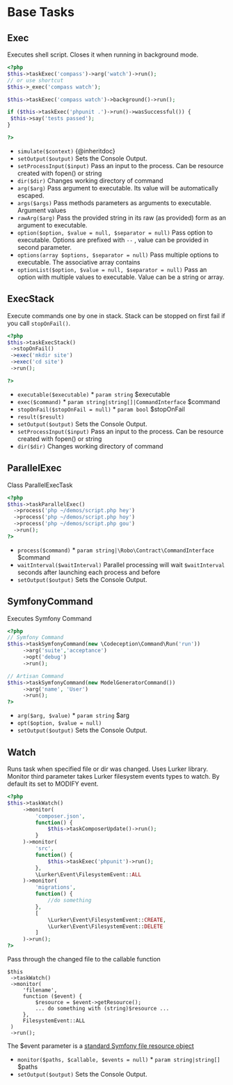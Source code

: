 # Base Tasks
## Exec


Executes shell script. Closes it when running in background mode.

``` php
<?php
$this->taskExec('compass')->arg('watch')->run();
// or use shortcut
$this->_exec('compass watch');

$this->taskExec('compass watch')->background()->run();

if ($this->taskExec('phpunit .')->run()->wasSuccessful()) {
 $this->say('tests passed');
}

?>
```

* `simulate($context)`  {@inheritdoc}
* `setOutput($output)`  Sets the Console Output.
* `setProcessInput($input)`  Pass an input to the process. Can be resource created with fopen() or string
* `dir($dir)`  Changes working directory of command
* `arg($arg)`  Pass argument to executable. Its value will be automatically escaped.
* `args($args)`  Pass methods parameters as arguments to executable. Argument values
* `rawArg($arg)`  Pass the provided string in its raw (as provided) form as an argument to executable.
* `option($option, $value = null, $separator = null)`  Pass option to executable. Options are prefixed with `--` , value can be provided in second parameter.
* `options(array $options, $separator = null)`  Pass multiple options to executable. The associative array contains
* `optionList($option, $value = null, $separator = null)`  Pass an option with multiple values to executable. Value can be a string or array.

## ExecStack


Execute commands one by one in stack.
Stack can be stopped on first fail if you call `stopOnFail()`.

```php
<?php
$this->taskExecStack()
 ->stopOnFail()
 ->exec('mkdir site')
 ->exec('cd site')
 ->run();

?>
```

* `executable($executable)`   * `param string` $executable
* `exec($command)`   * `param string|string[]|CommandInterface` $command
* `stopOnFail($stopOnFail = null)`   * `param bool` $stopOnFail
* `result($result)` 
* `setOutput($output)`  Sets the Console Output.
* `setProcessInput($input)`  Pass an input to the process. Can be resource created with fopen() or string
* `dir($dir)`  Changes working directory of command

## ParallelExec


Class ParallelExecTask

``` php
<?php
$this->taskParallelExec()
  ->process('php ~/demos/script.php hey')
  ->process('php ~/demos/script.php hoy')
  ->process('php ~/demos/script.php gou')
  ->run();
?>
```

* `process($command)`   * `param string|\Robo\Contract\CommandInterface` $command
* `waitInterval($waitInterval)`  Parallel processing will wait `$waitInterval` seconds after launching each process and before
* `setOutput($output)`  Sets the Console Output.


## SymfonyCommand


Executes Symfony Command

``` php
<?php
// Symfony Command
$this->taskSymfonyCommand(new \Codeception\Command\Run('run'))
     ->arg('suite','acceptance')
     ->opt('debug')
     ->run();

// Artisan Command
$this->taskSymfonyCommand(new ModelGeneratorCommand())
     ->arg('name', 'User')
     ->run();
?>
```

* `arg($arg, $value)`   * `param string` $arg
* `opt($option, $value = null)` 
* `setOutput($output)`  Sets the Console Output.


## Watch


Runs task when specified file or dir was changed.
Uses Lurker library.
Monitor third parameter takes Lurker filesystem events types to watch.
By default its set to MODIFY event.

``` php
<?php
$this->taskWatch()
     ->monitor(
         'composer.json',
         function() {
             $this->taskComposerUpdate()->run();
         }
     )->monitor(
         'src',
         function() {
             $this->taskExec('phpunit')->run();
         },
         \Lurker\Event\FilesystemEvent::ALL
     )->monitor(
         'migrations',
         function() {
             //do something
         },
         [
             \Lurker\Event\FilesystemEvent::CREATE,
             \Lurker\Event\FilesystemEvent::DELETE
         ]
     )->run();
?>
```

Pass through the changed file to the callable function

```
$this
 ->taskWatch()
 ->monitor(
     'filename',
     function ($event) {
         $resource = $event->getResource();
         ... do something with (string)$resource ...
     },
     FilesystemEvent::ALL
 )
 ->run();
```

The $event parameter is a [standard Symfony file resource object](https://api.symfony.com/3.1/Symfony/Component/Config/Resource/FileResource.html)

* `monitor($paths, $callable, $events = null)`   * `param string|string[]` $paths
* `setOutput($output)`  Sets the Console Output.

